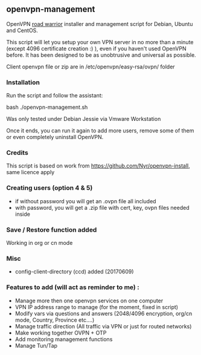 ## openvpn-management
OpenVPN [road warrior](http://en.wikipedia.org/wiki/Road_warrior_%28computing%29) installer and management script for Debian, Ubuntu and CentOS.

This script will let you setup your own VPN server in no more than a minute (except 4096 certificate creation :) ), even if you haven't used OpenVPN before. It has been designed to be as unobtrusive and universal as possible.

Client openvpn file or zip are in /etc/openvpn/easy-rsa/ovpn/ folder

### Installation
Run the script and follow the assistant:

bash ./openvpn-management.sh

Was only tested under Debian Jessie via Vmware Workstation

Once it ends, you can run it again to add more users, remove some of them or even completely uninstall OpenVPN.

### Credits
This script is based on work from https://github.com/Nyr/openvpn-install, same licence apply

### Creating users (option 4 & 5)
- if without password you will get an .ovpn file all included
- with password, you will get a .zip file with cert, key, ovpn files needed inside

### Save / Restore function added

Working in org or cn mode

### Misc
- config-client-directory (ccd) added (20170609)

### Features to add (will act as reminder to me) :
- Manage more then one openvpn services on one computer
- VPN IP address range to manage (for the moment, fixed in script)
- Modify vars via questions and answers (2048/4096 encryption, org/cn mode, Country, Province etc....)
- Manage traffic direction (All traffic via VPN or just for routed networks)
- Make working together OVPN + OTP
- Add monitoring management functions
- Manage Tun/Tap
